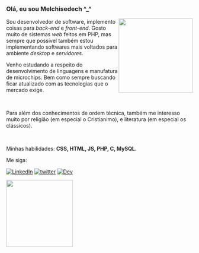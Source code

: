### Olá, eu sou Melchisedech ^_^

<img align='right' src="" width="200" >

<p>
  Sou desenvolvedor de software, implemento coisas para <i>back-end</i> e <i>front-end</i>. Gosto muito de sistemas <i>web</i> feitos em PHP, mas sempre que  possível também estou implementando softwares mais voltados para ambiente <i>desktop</i> e <i>servidores</i>.
  
  <br>

  Venho estudando a respeito do desenvolvimento de linguagens e manufatura de microchips. Bem como sempre buscando ficar atualizado com as tecnologias que o mercado exige.

  <br>

  Para além dos conhecimentos de ordem técnica, também me interesso muito por religião (em especial o Cristianimo), e literatura (em especial os clássicos).

  <br>

  Minhas habilidades: <strong>CSS, HTML, JS, PHP, C, MySQL.</strong>
</p>


<p align="left">Me siga:</p>

[![LinkedIn](https://img.shields.io/badge/LinkedIn-0077B5?style=for-the-badge&logo=linkedin&logoColor=white)](https://www.linkedin.com)
[![twitter](https://img.shields.io/badge/twitter-1DA1F2?style=for-the-badge&logo=twitter&logoColor=white)](https://twitter.com/)
[![Dev](https://img.shields.io/badge/dev.to-0A0A0A?style=for-the-badge&logo=dev-dot-to&logoColor=white)](https://dev.to/)

<div>
  <a href="https://github.com/melchisedech333">
    <img height="180em" src="https://github-readme-stats.vercel.app/api?username=melchisedech333&show_icons=true&theme=tokyonight&include_all_commits=true&count_private=true" />
  </a>
</div>


